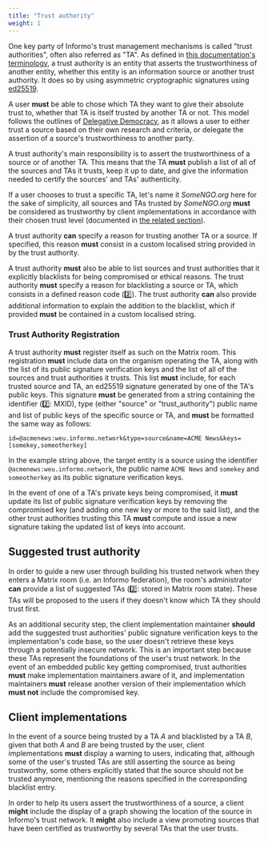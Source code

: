 ```yaml
---
title: "Trust authority"
weight: 1
---
```


One key party of Informo's trust management mechanisms is called "trust authorities", often also referred as "TA". As defined in [this documentation's terminology](/introduction/terminology/#trust-authority-ta), a trust authority is an entity that asserts the trustworthiness of another entity, whether this entity is an information source or another trust authority. It does so by using asymmetric cryptographic signatures using [ed25519](https://ed25519.cr.yp.to/).

A user **must** be able to chose which TA they want to give their absolute trust to, whether that TA is itself trusted by another TA or not. This model follows the outlines of [Delegative Democracy](https://en.wikipedia.org/wiki/Delegative_democracy), as it allows a user to either trust a source based on their own research and criteria, or delegate the assertion of a source's trustworthiness to another party.

A trust authority's main responsibility is to assert the trustworthiness of a source or of another TA. This means that the TA **must** publish a list of all of the sources and TAs it trusts, keep it up to date, and give the information needed to certify the sources' and TAs' authenticity.

If a user chooses to trust a specific TA, let's name it *SomeNGO.org* here for the sake of simplicity, all sources and TAs trusted by *SomeNGO.org* **must** be considered as trustworthy by client implementations in accordance with their chosen trust level (documented in [the related section](/trust-management/trust-level/)).

A trust authority **can** specify a reason for trusting another TA or a source. If specified, this reason **must** consist in a custom localised string provided in by the trust authority.

A trust authority **must** also be able to list sources and trust authorities that it explicitly blacklists for being compromised or ethical reasons. The trust authority **must** specify a reason for blacklisting a source or TA, which consists in a defined reason code (2️⃣). The trust authority **can** also provide additional information to explain the addition to the blacklist, which if provided **must** be contained in a custom localised string.

### Trust Authority Registration

A trust authority **must** register itself as such on the Matrix room. This registration **must** include data on the organism operating the TA, along with the list of its public signature verification keys and the list of all of the sources and trust authorities it trusts. This list **must** include, for each trusted source and TA, an ed25519 signature generated by one of the TA's public keys. This signature **must** be generated from a string containing the identifier (2️⃣: MXID), type (either "source" or "trust_authority") public name and list of public keys of the specific source or TA, and **must** be formatted the same way as follows:

```
id=@acmenews:weu.informo.network&type=source&name=ACME News&keys=[somekey,someotherkey]
```

In the example string above, the target entity is a source using the identifier `@acmenews:weu.informo.network`, the public name `ACME News` and `somekey` and `someotherkey` as its public signature verification keys.

In the event of one of a TA's private keys being compromised, it **must** update its list of public signature verification keys by removing the compromised key (and adding one new key or more to the said list), and the other trust authorities trusting this TA **must** compute and issue a new signature taking the updated list of keys into account.

## Suggested trust authority

In order to guide a new user through building his trusted network when they enters a Matrix room (i.e. an Informo federation), the room's administrator **can** provide a list of suggested TAs (2️⃣: stored in Matrix room state). These TAs will be proposed to the users if they doesn't know which TA they should trust first.

As an additional security step, the client implementation maintainer **should** add the suggested trust authorities' public signature verification keys to the implementation's code base, so the user doesn't retrieve these keys through a potentially insecure network. This is an important step because these TAs represent the foundations of the user's trust network. In the event of an embedded public key getting compromised, trust authorities **must** make implementation maintainers aware of it, and implementation maintainers **must** release another version of their implementation which **must not** include the compromised key.

## Client implementations

In the event of a source being trusted by a TA *A* and blacklisted by a TA *B*, given that both *A* and *B* are being trusted by the user, client implementations **must** display a warning to users, indicating that, although some of the user's trusted TAs are still asserting the source as being trustworthy, some others explicitly stated that the source should not be trusted anymore, mentioning the reasons specified in the corresponding blacklist entry.

In order to help its users assert the trustworthiness of a source, a client **might** include the display of a graph showing the location of the source in Informo's trust network. It **might** also include a view promoting sources that have been certified as trustworthy by several TAs that the user trusts.
